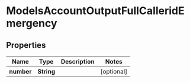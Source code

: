 

# ModelsAccountOutputFullCalleridEmergency

## Properties

Name | Type | Description | Notes
------------ | ------------- | ------------- | -------------
**number** | **String** |  |  [optional]




